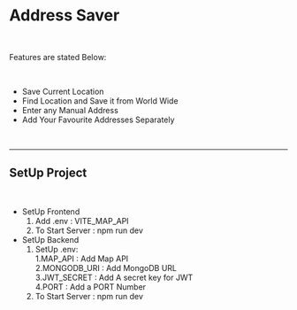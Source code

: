 <h1>Address Saver</h1><br>
<p>Features are stated Below: <p><br>
<ul>
<li>Save Current Location</li>
<li>Find Location and Save it from World Wide</li>
<li>Enter any Manual Address</li>
<li>Add Your Favourite Addresses Separately</li>
</ul><br>   
<hr>
<h2>SetUp Project</h2><br>
<ul>
<li>SetUp Frontend
<ol>
<li>Add .env : VITE_MAP_API</li>
<li>To Start Server : npm run dev</li>
</ol>
</li>
<li>
SetUp Backend
<ol>
<li>SetUp .env: 
<br>1.MAP_API : Add Map API
<br>2.MONGODB_URI : Add MongoDB URL
<br>3.JWT_SECRET : Add A secret key for JWT
<br>4.PORT : Add a PORT Number
</li>
<li>To Start Server : npm run dev</li>
</ul>
</li>
</ol>